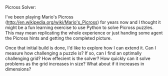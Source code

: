 Picross Solver:

I've been playing Mario's Picross (http://en.wikipedia.org/wiki/Mario's_Picross) for years now and I thought it might be a fun learning exercise to use Python to solve Picross puzzles. This may mean replicating the whole experience or just handing some agent the Picross hints and getting the completed picture. 

Once that initial build is done, I'd like to explore how I can extend it. Can I measure how challenging a puzzle is? If so, can I find an optimally challenging grid? How effecient is the solver? How quickly can it solve problems as the grid increases in size? What about if it increases in dimensions?